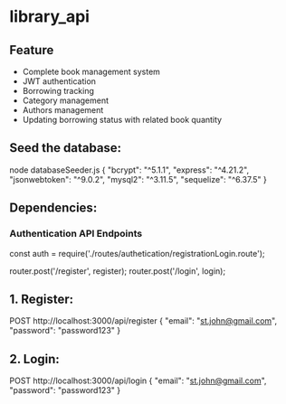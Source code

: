 # library_api
## Feature
- Complete book management system
- JWT authentication
- Borrowing tracking
- Category management
- Authors management
- Updating borrowing status with related book quantity

## Seed the database:
node databaseSeeder.js
 {
    "bcrypt": "^5.1.1",
    "express": "^4.21.2",
    "jsonwebtoken": "^9.0.2",
    "mysql2": "^3.11.5",
    "sequelize": "^6.37.5"
 }

## Dependencies:

### Authentication API Endpoints
const auth = require('./routes/authetication/registrationLogin.route');

router.post('/register', register);
router.post('/login', login);

## 1. Register:
POST  http://localhost:3000/api/register
{
    "email": "st.john@gmail.com",
    "password": "password123"
}

## 2. Login:
POST  http://localhost:3000/api/login
{
    "email": "st.john@gmail.com",
    "password": "password123"
}
